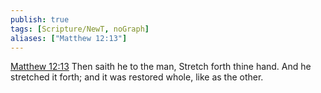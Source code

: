 ```yaml
---
publish: true
tags: [Scripture/NewT, noGraph]
aliases: ["Matthew 12:13"]
---
```

[Matthew 12:13](https://churchofjesuschrist.org/study/scriptures/nt/matt/12?lang=eng&id=p13#p13) Then saith he to the man, Stretch forth thine hand. And he stretched it forth; and it was restored whole, like as the other.
